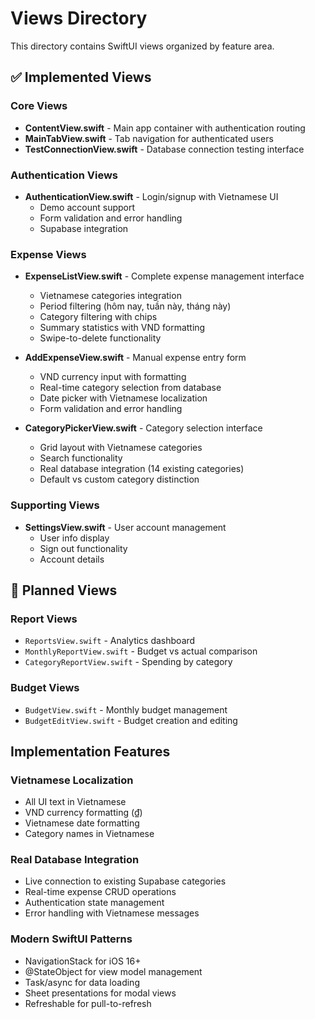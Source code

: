 # Views Directory

This directory contains SwiftUI views organized by feature area.

## ✅ Implemented Views

### Core Views
- **ContentView.swift** - Main app container with authentication routing
- **MainTabView.swift** - Tab navigation for authenticated users
- **TestConnectionView.swift** - Database connection testing interface

### Authentication Views
- **AuthenticationView.swift** - Login/signup with Vietnamese UI
  - Demo account support
  - Form validation and error handling
  - Supabase integration

### Expense Views
- **ExpenseListView.swift** - Complete expense management interface
  - Vietnamese categories integration
  - Period filtering (hôm nay, tuần này, tháng này)
  - Category filtering with chips
  - Summary statistics with VND formatting
  - Swipe-to-delete functionality

- **AddExpenseView.swift** - Manual expense entry form
  - VND currency input with formatting
  - Real-time category selection from database
  - Date picker with Vietnamese localization
  - Form validation and error handling

- **CategoryPickerView.swift** - Category selection interface
  - Grid layout with Vietnamese categories
  - Search functionality
  - Real database integration (14 existing categories)
  - Default vs custom category distinction

### Supporting Views
- **SettingsView.swift** - User account management
  - User info display
  - Sign out functionality
  - Account details

## 🔄 Planned Views

### Report Views
- `ReportsView.swift` - Analytics dashboard
- `MonthlyReportView.swift` - Budget vs actual comparison
- `CategoryReportView.swift` - Spending by category

### Budget Views
- `BudgetView.swift` - Monthly budget management
- `BudgetEditView.swift` - Budget creation and editing

## Implementation Features

### Vietnamese Localization
- All UI text in Vietnamese
- VND currency formatting (₫)
- Vietnamese date formatting
- Category names in Vietnamese

### Real Database Integration
- Live connection to existing Supabase categories
- Real-time expense CRUD operations
- Authentication state management
- Error handling with Vietnamese messages

### Modern SwiftUI Patterns
- NavigationStack for iOS 16+
- @StateObject for view model management
- Task/async for data loading
- Sheet presentations for modal views
- Refreshable for pull-to-refresh